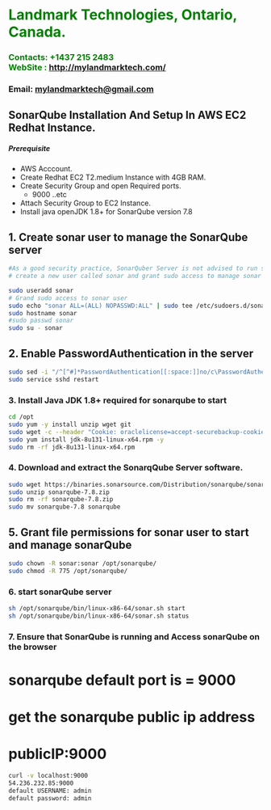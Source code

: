 #  **<span style="color:green">Landmark Technologies, Ontario, Canada.</span>**
### **<span style="color:green">Contacts: +1437 215 2483<br> WebSite : <http://mylandmarktech.com/></span>**
### **Email: mylandmarktech@gmail.com**



## SonarQube Installation And Setup In AWS EC2 Redhat Instance.
##### Prerequisite
+ AWS Acccount.
+ Create Redhat EC2 T2.medium Instance with 4GB RAM.
+ Create Security Group and open Required ports.
   + 9000 ..etc
+ Attach Security Group to EC2 Instance.
+ Install java openJDK 1.8+ for SonarQube version 7.8

## 1. Create sonar user to manage the SonarQube server
```sh
#As a good security practice, SonarQuber Server is not advised to run sonar service as a root user, 
# create a new user called sonar and grant sudo access to manage sonar services as follows

sudo useradd sonar
# Grand sudo access to sonar user
sudo echo "sonar ALL=(ALL) NOPASSWD:ALL" | sudo tee /etc/sudoers.d/sonar
sudo hostname sonar
#sudo passwd sonar
sudo su - sonar
```
## 2. Enable PasswordAuthentication in the server
```sh
sudo sed -i "/^[^#]*PasswordAuthentication[[:space:]]no/c\PasswordAuthentication yes" /etc/ssh/sshd_config
sudo service sshd restart
```
### 3. Install Java JDK 1.8+ required for sonarqube to start

``` sh
cd /opt
sudo yum -y install unzip wget git
sudo wget -c --header "Cookie: oraclelicense=accept-securebackup-cookie" http://download.oracle.com/otn-pub/java/jdk/8u131-b11/d54c1d3a095b4ff2b6607d096fa80163/jdk-8u131-linux-x64.rpm
sudo yum install jdk-8u131-linux-x64.rpm -y
sudo rm -rf jdk-8u131-linux-x64.rpm
```
### 4. Download and extract the SonarqQube Server software.
```sh
sudo wget https://binaries.sonarsource.com/Distribution/sonarqube/sonarqube-7.8.zip
sudo unzip sonarqube-7.8.zip
sudo rm -rf sonarqube-7.8.zip
sudo mv sonarqube-7.8 sonarqube
```

## 5. Grant file permissions for sonar user to start and manage sonarQube
```sh
sudo chown -R sonar:sonar /opt/sonarqube/
sudo chmod -R 775 /opt/sonarqube/
```
### 6. start sonarQube server
```sh
sh /opt/sonarqube/bin/linux-x86-64/sonar.sh start 
sh /opt/sonarqube/bin/linux-x86-64/sonar.sh status
```

### 7. Ensure that SonarQube is running and Access sonarQube on the browser
# sonarqube default port is = 9000
# get the sonarqube public ip address 
# publicIP:9000
```sh
curl -v localhost:9000
54.236.232.85:9000
default USERNAME: admin
default password: admin
```
